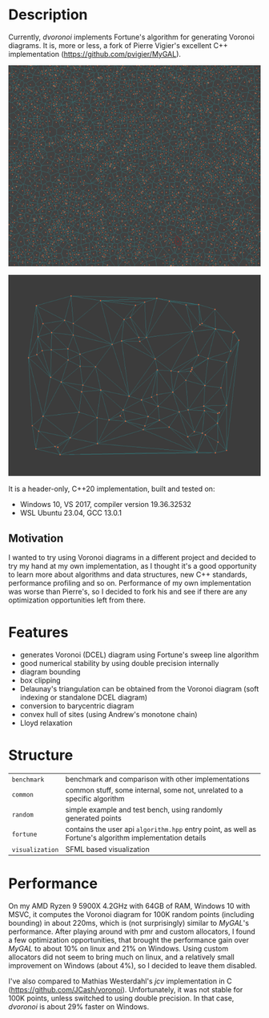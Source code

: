 # Description
Currently, *dvoronoi* implements Fortune's algorithm for generating Voronoi diagrams. It is, more or less, a fork of Pierre Vigier's excellent C++ implementation (https://github.com/pvigier/MyGAL).

![dvoronoi example](./images/dvoronoi_20230712_01.png)

![delaunay example](./images/delaunay_20230723_01.png)

It is a header-only, C++20 implementation, built and tested on:
- Windows 10, VS 2017, compiler version 19.36.32532
- WSL Ubuntu 23.04, GCC 13.0.1

## Motivation
I wanted to try using Voronoi diagrams in a different project and decided to try my hand at my own implementation, as I thought it's a good opportunity to learn more about algorithms and data structures, new C++ standards, performance profiling and so on.
Performance of my own implementation was worse than Pierre's, so I decided to fork his and see if there are any optimization opportunities left from there.

# Features
- generates Voronoi (DCEL) diagram using Fortune's sweep line algorithm
- good numerical stability by using double precision internally
- diagram bounding
- box clipping
- Delaunay's triangulation can be obtained from the Voronoi diagram (soft indexing or standalone DCEL diagram)
- conversion to barycentric diagram
- convex hull of sites (using Andrew's monotone chain)
- Lloyd relaxation

# Structure
|                 |                                                                                                          |
|-----------------|----------------------------------------------------------------------------------------------------------|
| `benchmark`     | benchmark and comparison with other implementations                                                      |
| `common`        | common stuff, some internal, some not, unrelated to a specific algorithm                                 |
| `random`        | simple example and test bench, using randomly generated points                                           |
| `fortune`       | contains the user api `algorithm.hpp` entry point, as well as Fortune's algorithm implementation details |
| `visualization` | SFML based visualization                                                                                 |
 
# Performance
On my AMD Ryzen 9 5900X 4.2GHz with 64GB of RAM, Windows 10 with MSVC, it computes the Voronoi diagram for 100K random points (including bounding) in about 220ms, which is (not surprisingly) similar to *MyGAL*'s performance.
After playing around with pmr and custom allocators, I found a few optimization opportunities, that brought the performance gain over *MyGAL* to about 10% on linux and 21% on Windows. Using custom allocators did not seem to bring much on linux, and a relatively small improvement on Windows (about 4%), so I decided to leave them disabled.

I've also compared to Mathias Westerdahl's *jcv* implementation in C (https://github.com/JCash/voronoi). Unfortunately, it was not stable for 100K points, unless switched to using double precision. In that case, *dvoronoi* is about 29% faster on Windows.  
